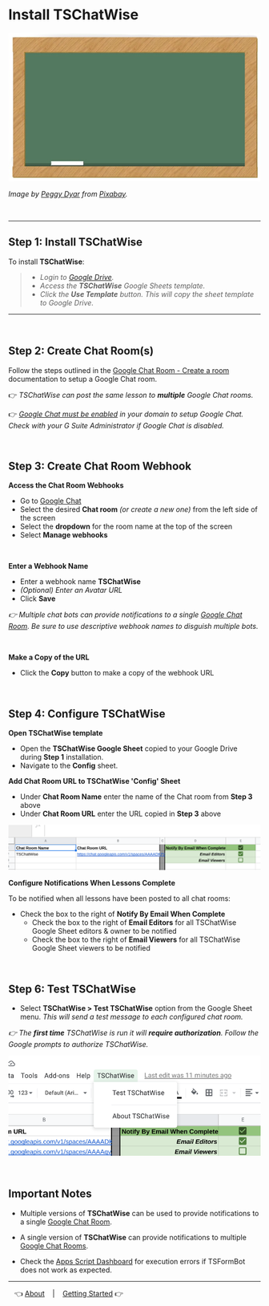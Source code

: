 # Install TSChatWise 

![](../chalkboard.jpg)

*Image by [Peggy Dyar](https://pixabay.com/users/4Me2Design-3106045/?utm_source=link-attribution&amp;utm_medium=referral&amp;utm_campaign=image&amp;utm_content=2629436) from [Pixabay](https://pixabay.com/?utm_source=link-attribution&amp;utm_medium=referral&amp;utm_campaign=image&amp;utm_content=2629436).*

<br>

---

## Step 1: Install TSChatWise

To install **TSChatWise**:

> * *Login to [Google Drive](https://drive.google.com/).*
> * *Access the __TSChatWise__ Google Sheets template.*
> * *Click the __Use Template__ button. This will copy the sheet template to Google Drive.*

---

<br>

## Step 2: Create Chat Room(s)

Follow the steps outlined in the [Google Chat Room - Create a room](https://support.google.com/chat/answer/7653861?hl=en&ref_topic=7649113) documentation to setup a Google Chat room. 

👉 *TSChatWise can post the same lesson to __multiple__ Google Chat rooms.*

👉 *[Google Chat must be enabled](https://support.google.com/a/answer/7651884?hl=en) in your domain to setup Google Chat.  Check with your G Suite Administrator if Google Chat is disabled.*

<br>

## Step 3: Create Chat Room Webhook

**Access the Chat Room Webhooks**

* Go to [Google Chat](https://chat.google.com)
* Select the desired **Chat room** *(or create a new one)* from the left side of the screen
* Select the **dropdown** for the room name at the top of the screen
* Select **Manage webhooks**

<br>

**Enter a Webhook Name**

* Enter a webhook name **TSChatWise**
* *(Optional) Enter an Avatar URL*
* Click **Save**

*:point_right: Multiple chat bots can provide notifications to a single [Google Chat Room](https://gsuite.google.com/products/chat/).  Be sure to use descriptive webhook names to disguish multiple bots.*

<br>

**Make a Copy of the URL**

* Click the **Copy** button to make a copy of the webhook URL

<br>

## Step 4: Configure TSChatWise

**Open TSChatWise template**

* Open the __TSChatWise Google Sheet__ copied to your Google Drive during **Step 1** installation.
* Navigate to the __Config__ sheet.
 
**Add Chat Room URL to TSChatWise 'Config' Sheet**

* Under **Chat Room Name** enter the name of the Chat room from **Step 3** above
* Under **Chat Room URL** enter the URL copied in **Step 3** above

![](img/TSChatWiseInstall1.png)

**Configure Notifications When Lessons Complete**

To be notified when all lessons have been posted to all chat rooms:

* Check the box to the right of **Notify By Email When Complete**
  * Check the box to the right of **Email Editors** for all TSChatWise Google Sheet editors & owner to be notified
  * Check the box to the right of **Email Viewers** for all TSChatWise Google Sheet viewers to be notified

<br>

## Step 6: Test TSChatWise

*  Select **TSChatWise > Test TSChatWise** option from the Google Sheet menu.  *This will send a test message to each configured chat room.*

*:point_right: The __first time__ TSChatWise is run it will __require authorization__.  Follow the Google prompts to authorize TSChatWise.*


![](img/TSChatWiseInstall2.png)

<br>

## Important Notes

* Multiple versions of **TSChatWise** can be used to provide notifications to a single [Google Chat Room](https://gsuite.google.com/products/chat/).

* A single version of **TSChatWise** can provide notifications to multiple [Google Chat Rooms](https://gsuite.google.com/products/chat/).

* Check the [Apps Script Dashboard](https://script.google.com) for execution errors if TSFormBot does not work as expected.

---

&nbsp;&nbsp; 👈 [About](About.md) &nbsp;&nbsp; |  &nbsp;&nbsp; [Getting Started](GettingStarted.md) 👉 &nbsp;&nbsp;
